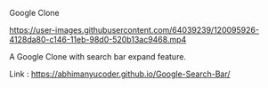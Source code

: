 Google Clone

https://user-images.githubusercontent.com/64039239/120095926-4128da80-c146-11eb-98d0-520b13ac9468.mp4

A Google Clone with search bar expand feature.

Link : https://abhimanyucoder.github.io/Google-Search-Bar/

